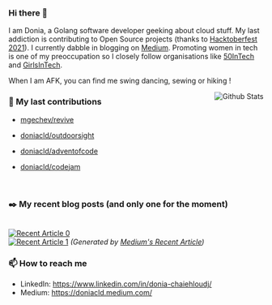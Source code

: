
### Hi there 👋

I am Donia, a Golang software developer geeking about cloud stuff. My last addiction is contributing to Open Source projects (thanks to [Hacktoberfest 2021](https://hacktoberfest.digitalocean.com/)). I currently dabble in blogging on [Medium](https://medium.com/@doniacld). Promoting women in tech is one of my preoccupation so I closely follow organisations like [50InTech](https://www.50intech.com/) and [GirlsInTech](https://girlsintech.org/).

When I am AFK, you can find me swing dancing, sewing or hiking !

<img alt="Github Stats" src="https://github-readme-stats.vercel.app/api?username=doniacld&show_icons=true&count_private=true&hide=stars&include_all_commits=true&theme=vue" align="right" />

### 🔭 My last contributions


- [mgechev/revive](https://github.com/mgechev/revive)
- [doniacld/outdoorsight](https://github.com/doniacld/outdoorsight)
- [doniacld/adventofcode](https://github.com/doniacld/adventofcode)
- [doniacld/codejam](https://github.com/doniacld/codejam)

  <br>
</div>

### :black_nib: My recent blog posts (and only one for the moment)

<br> <a target="_blank" href="https://github-readme-medium-recent-article.vercel.app/medium/@doniacld/0"><img src="https://github-readme-medium-recent-article.vercel.app/medium/@doniacld/0" alt="Recent Article 0"></a>
<br> <a target="_blank" href="https://github-readme-medium-recent-article.vercel.app/medium/@doniacld/1"><img src="https://github-readme-medium-recent-article.vercel.app/medium/@doniacld/1" alt="Recent Article 1"></a>
_(Generated by [Medium's Recent Article](https://github.com/bxcodec/github-readme-medium-recent-article))_

### 📫 How to reach me
- LinkedIn: https://www.linkedin.com/in/donia-chaiehloudj/
- Medium: https://doniacld.medium.com/
